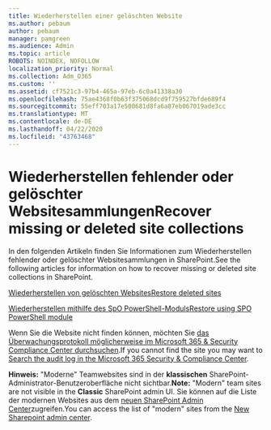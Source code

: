 ```yaml
---
title: Wiederherstellen einer gelöschten Website
ms.author: pebaum
author: pebaum
manager: pamgreen
ms.audience: Admin
ms.topic: article
ROBOTS: NOINDEX, NOFOLLOW
localization_priority: Normal
ms.collection: Adm_O365
ms.custom: ''
ms.assetid: cf7521c3-97b4-465a-97eb-6c0a41338a30
ms.openlocfilehash: 75ae4368f0b63f375068dcd9f759527bfde689f4
ms.sourcegitcommit: 55eff703a17e500681d8fa6a87eb067019ade3cc
ms.translationtype: MT
ms.contentlocale: de-DE
ms.lasthandoff: 04/22/2020
ms.locfileid: "43763468"
---
```

# <a name="recover-missing-or-deleted-site-collections"></a><span data-ttu-id="14eb5-102">Wiederherstellen fehlender oder gelöschter Websitesammlungen</span><span class="sxs-lookup"><span data-stu-id="14eb5-102">Recover missing or deleted site collections</span></span>

<span data-ttu-id="14eb5-103">In den folgenden Artikeln finden Sie Informationen zum Wiederherstellen fehlender oder gelöschter Websitesammlungen in SharePoint.</span><span class="sxs-lookup"><span data-stu-id="14eb5-103">See the following articles for information on how to recover missing or deleted site collections in SharePoint.</span></span>

[<span data-ttu-id="14eb5-104">Wiederherstellen von gelöschten Websites</span><span class="sxs-lookup"><span data-stu-id="14eb5-104">Restore deleted sites</span></span>](https://docs.microsoft.com/sharepoint/restore-deleted-site-collection)

[<span data-ttu-id="14eb5-105">Wiederherstellen mithilfe des SpO PowerShell-Moduls</span><span class="sxs-lookup"><span data-stu-id="14eb5-105">Restore using SPO PowerShell module</span></span>](https://support.office.com/article/Introduction-to-the-SharePoint-Online-Management-Shell-C16941C3-19B4-4710-8056-34C034493429)

<span data-ttu-id="14eb5-106">Wenn Sie die Website nicht finden können, möchten Sie [das Überwachungsprotokoll möglicherweise im Microsoft 365 &amp; Security Compliance Center durchsuchen](https://docs.microsoft.com/office365/securitycompliance/search-the-audit-log-in-security-and-compliance).</span><span class="sxs-lookup"><span data-stu-id="14eb5-106">If you cannot find the site you may want to [Search the audit log in the Microsoft 365 Security &amp; Compliance Center](https://docs.microsoft.com/office365/securitycompliance/search-the-audit-log-in-security-and-compliance).</span></span>

<span data-ttu-id="14eb5-107">**Hinweis:** "Moderne" Teamwebsites sind in der **klassischen** SharePoint-Administrator-Benutzeroberfläche nicht sichtbar.</span><span class="sxs-lookup"><span data-stu-id="14eb5-107">**Note:** "Modern" team sites are not visible in the **Classic** SharePoint admin UI.</span></span> <span data-ttu-id="14eb5-108">Sie können auf die Liste der modernen Websites aus dem [neuen SharePoint Admin Center](https://docs.microsoft.com/sharepoint/get-started-new-admin-center)zugreifen.</span><span class="sxs-lookup"><span data-stu-id="14eb5-108">You can access the list of "modern" sites from the [New Sharepoint admin center](https://docs.microsoft.com/sharepoint/get-started-new-admin-center).</span></span>


